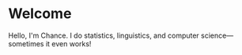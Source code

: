 # Welcome

Hello, I'm Chance. I do statistics, linguistics, and computer science—sometimes it even works!
